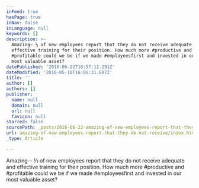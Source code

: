 ```yaml
---
inFeed: true
hasPage: true
inNav: false
inLanguage: null
keywords: []
description: >-
  Amazing– ⅓ of new employees report that they do not receive adequate and
  effective training for their position. How much more ‪#‎productive‬ and
  ‪#‎profitable‬ could we be if we made ‪#‎employeesfirst‬ and invested in our
  most valuable asset?
datePublished: '2016-06-22T18:57:12.291Z'
dateModified: '2016-05-10T16:06:31.607Z'
title: ''
author: []
authors: []
publisher:
  name: null
  domain: null
  url: null
  favicon: null
starred: false
sourcePath: _posts/2016-06-22-amazing-of-new-employees-report-that-they-do-not-receive.md
url: amazing-of-new-employees-report-that-they-do-not-receive/index.html
_type: Article

---
```

Amazing-- ⅓ of new employees report that they do not receive adequate and effective training for their position. How much more ‪\#‎productive‬ and ‪\#‎profitable‬ could we be if we made ‪\#‎employeesfirst‬ and invested in our most valuable asset?